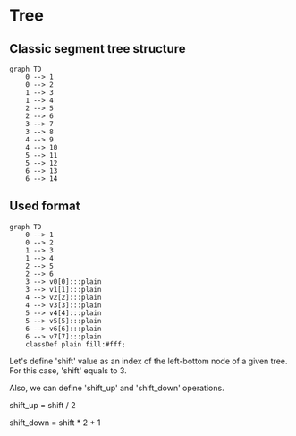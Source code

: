# Tree

## Classic segment tree structure

```mermaid
graph TD
    0 --> 1
    0 --> 2
    1 --> 3
    1 --> 4
    2 --> 5
    2 --> 6
    3 --> 7
    3 --> 8
    4 --> 9
    4 --> 10
    5 --> 11
    5 --> 12
    6 --> 13
    6 --> 14
```

## Used format

```mermaid
graph TD
    0 --> 1
    0 --> 2
    1 --> 3
    1 --> 4
    2 --> 5
    2 --> 6
    3 --> v0[0]:::plain
    3 --> v1[1]:::plain
    4 --> v2[2]:::plain
    4 --> v3[3]:::plain
    5 --> v4[4]:::plain
    5 --> v5[5]:::plain
    6 --> v6[6]:::plain
    6 --> v7[7]:::plain
    classDef plain fill:#fff;
```

Let's define 'shift' value as an index of the left-bottom node of a given tree.
For this case, 'shift' equals to 3.

Also, we can define 'shift_up' and 'shift_down' operations.

shift_up = shift / 2

shift_down = shift * 2 + 1
